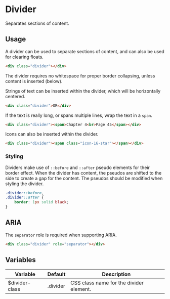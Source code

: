 # Divider #

Separates sections of content.

## Usage ##

A divider can be used to separate sections of content, and can also be used for clearing floats.

```html
<div class="divider"></div>
```

<div class="notice is-info">
    The divider requires no whitespace for proper border collapsing, unless content is inserted (below).
</div>

Strings of text can be inserted within the divider, which will be horizontally centered.

```html
<div class="divider">OR</div>
```

If the text is really long, or spans multiple lines, wrap the text in a `span`.

```html
<div class="divider"><span>Chapter 4<br>Page 45</span></div>
```

Icons can also be inserted within the divider.

```html
<div class="divider"><span class="icon-16-star"></span></div>
```

### Styling ###

Dividers make use of `::before` and `::after` pseudo elements for their border effect. When the divider has content, the pseudos are shifted to the side to create a gap for the content. The pseudos should be modified when styling the divider.

```css
.divider::before,
.divider::after {
    border: 1px solid black;
}
```

## ARIA ##

The `separator` role is required when supporting ARIA.

```html
<div class="divider" role="separator"></div>
```

## Variables ##

<table class="table is-striped data-table">
    <thead>
        <tr>
            <th>Variable</th>
            <th>Default</th>
            <th>Description</th>
        </tr>
    </thead>
    <tbody>
        <tr>
            <td>$divider-class</td>
            <td>.divider</td>
            <td>CSS class name for the divider element.</td>
        </tr>
    </tbody>
</table>
